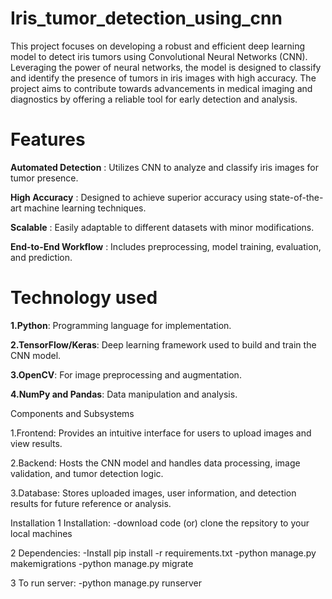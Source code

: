 # **Iris_tumor_detection_using_cnn** <br />

This project focuses on developing a robust and efficient deep learning model to detect iris tumors using Convolutional Neural Networks (CNN). Leveraging the power of neural networks, the model is designed to classify and identify the presence of tumors in iris images with high accuracy. The project aims to contribute towards advancements in medical imaging and diagnostics by offering a reliable tool for early detection and analysis.

# **Features**
**Automated Detection** : Utilizes CNN to analyze and classify iris images for tumor presence.

**High Accuracy** : Designed to achieve superior accuracy using state-of-the-art machine learning techniques.

**Scalable** : Easily adaptable to different datasets with minor modifications.

**End-to-End Workflow** : Includes preprocessing, model training, evaluation, and prediction.

# **Technology used**

**1.Python**: Programming language for implementation.

**2.TensorFlow/Keras**: Deep learning framework used to build and train the CNN model.

**3.OpenCV**: For image preprocessing and augmentation.

**4.NumPy and Pandas**: Data manipulation and analysis.

Components and Subsystems

1.Frontend: Provides an intuitive interface for users to upload images and view results.

2.Backend: Hosts the CNN model and handles data processing, image validation, and tumor detection logic.

3.Database: Stores uploaded images, user information, and detection results for future reference or analysis.

Installation
1 Installation: -download code (or) clone the repsitory to your local machines

2 Dependencies: -Install pip install -r requirements.txt -python manage.py makemigrations -python manage.py migrate

3 To run server: -python manage.py runserver
